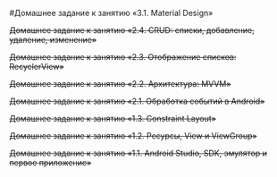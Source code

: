 #Домашнее задание к занятию «3.1. Material Design»

~~Домашнее задание к занятию «2.4. CRUD: списки, добавление, удаление, изменение»~~

~~Домашнее задание к занятию «2.3. Отображение списков: RecyclerView»~~

~~Домашнее задание к занятию «2.2. Архитектура: MVVM»~~

~~Домашнее задание к занятию «2.1. Обработка событий в Android»~~

~~Домашнее задание к занятию «1.3. Constraint Layout»~~

~~Домашнее задание к занятию «1.2. Ресурсы, View и ViewGroup»~~

~~Домашнее задание к занятию «1.1. Android Studio, SDK, эмулятор и первое приложение»~~